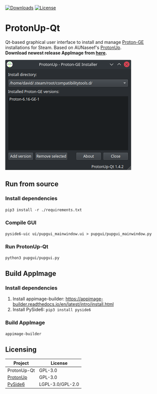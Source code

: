 [![Downloads](https://img.shields.io/github/downloads/DavidoTek/ProtonUp-Qt/total.svg)](https://github.com/DavidoTek/ProtonUp-Qt/releases)
[![License](https://img.shields.io/github/license/DavidoTek/ProtonUp-Qt)](https://github.com/DavidoTek/ProtonUp-Qt/blob/main/LICENSE)

# ProtonUp-Qt
Qt-based graphical user interface to install and manage [Proton-GE](https://github.com/GloriousEggroll/proton-ge-custom) installations for Steam. Based on AUNaseef's [ProtonUp](https://github.com/AUNaseef/protonup).  
**Download newest release AppImage from [here](https://github.com/DavidoTek/ProtonUp-Qt/releases).**  

![ProtonUp-Qt Screenshot](screenshot1.png)

## Run from source
### Install dependencies
`pip3 install -r ./requirements.txt`
### Compile GUI
`pyside6-uic ui/pupgui_mainwindow.ui > pupgui/pupgui_mainwindow.py`
### Run ProtonUp-Qt
`python3 pupgui/pupgui.py`

## Build AppImage
### Install dependencies
1. Install appimage-builder: https://appimage-builder.readthedocs.io/en/latest/intro/install.html  
2. Install PySide6: `pip3 install pyside6`
### Build AppImage
`appimage-builder`

## Licensing
Project|License
-------|--------
ProtonUp-Qt|GPL-3.0
[ProtonUp](https://pypi.org/project/protonup/)|GPL-3.0
[PySide6](https://pypi.org/project/PySide6/)|LGPL-3.0/GPL-2.0
